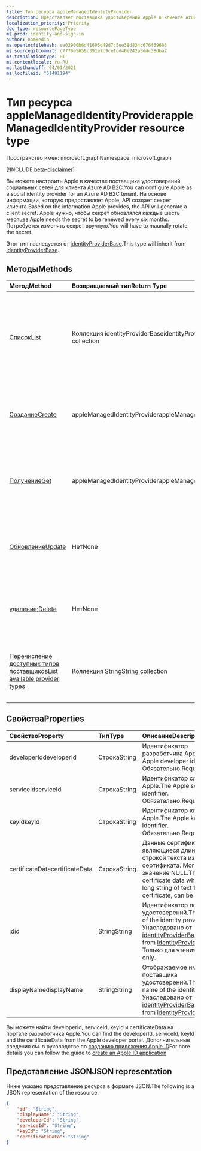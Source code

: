```yaml
---
title: Тип ресурса appleManagedIdentityProvider
description: Представляет поставщика удостоверений Apple в клиенте Azure AD B2C.
localization_priority: Priority
doc_type: resourcePageType
ms.prod: identity-and-sign-in
author: namkedia
ms.openlocfilehash: ee02900b6d41695d49d7c5ee38d834c676f69603
ms.sourcegitcommit: c7776e5659c391e7c9ce1cd46e242a5ddc38dba2
ms.translationtype: HT
ms.contentlocale: ru-RU
ms.lasthandoff: 04/01/2021
ms.locfileid: "51491194"
---
```

# <a name="applemanagedidentityprovider-resource-type"></a><span data-ttu-id="2c36d-103">Тип ресурса appleManagedIdentityProvider</span><span class="sxs-lookup"><span data-stu-id="2c36d-103">appleManagedIdentityProvider resource type</span></span>
<span data-ttu-id="2c36d-104">Пространство имен: microsoft.graph</span><span class="sxs-lookup"><span data-stu-id="2c36d-104">Namespace: microsoft.graph</span></span>

[!INCLUDE [beta-disclaimer](../../includes/beta-disclaimer.md)]

<span data-ttu-id="2c36d-105">Вы можете настроить Apple в качестве поставщика удостоверений социальных сетей для клиента Azure AD B2C.</span><span class="sxs-lookup"><span data-stu-id="2c36d-105">You can configure Apple as a social identity provider for an Azure AD B2C tenant.</span></span> <span data-ttu-id="2c36d-106">На основе информации, которую предоставляет Apple, API создает секрет клиента.</span><span class="sxs-lookup"><span data-stu-id="2c36d-106">Based on the information Apple provides, the API will generate a client secret.</span></span> <span data-ttu-id="2c36d-107">Apple нужно, чтобы секрет обновлялся каждые шесть месяцев.</span><span class="sxs-lookup"><span data-stu-id="2c36d-107">Apple needs the secret to be renewed every six months.</span></span> <span data-ttu-id="2c36d-108">Потребуется изменять секрет вручную.</span><span class="sxs-lookup"><span data-stu-id="2c36d-108">You will have to maunally rotate the secret.</span></span>

<span data-ttu-id="2c36d-109">Этот тип наследуется от [identityProviderBase](../resources/identityproviderbase.md).</span><span class="sxs-lookup"><span data-stu-id="2c36d-109">This type will inherit from [identityProviderBase](../resources/identityproviderbase.md).</span></span>

## <a name="methods"></a><span data-ttu-id="2c36d-110">Методы</span><span class="sxs-lookup"><span data-stu-id="2c36d-110">Methods</span></span>

| <span data-ttu-id="2c36d-111">Метод</span><span class="sxs-lookup"><span data-stu-id="2c36d-111">Method</span></span>       | <span data-ttu-id="2c36d-112">Возвращаемый тип</span><span class="sxs-lookup"><span data-stu-id="2c36d-112">Return Type</span></span>  |<span data-ttu-id="2c36d-113">Описание</span><span class="sxs-lookup"><span data-stu-id="2c36d-113">Description</span></span>|
|:---------------|:--------|:----------|
|[<span data-ttu-id="2c36d-114">Список</span><span class="sxs-lookup"><span data-stu-id="2c36d-114">List</span></span>](../api/identityproviderbase-list.md)|<span data-ttu-id="2c36d-115">Коллекция identityProviderBase</span><span class="sxs-lookup"><span data-stu-id="2c36d-115">identityProviderBase collection</span></span>|<span data-ttu-id="2c36d-116">Получение всех поставщиков удостоверений, настроенных в клиенте, включая поставщиков удостоверений Apple.</span><span class="sxs-lookup"><span data-stu-id="2c36d-116">Retrieve all identity providers configured in a tenant including the Apple identity providers.</span></span>|
|[<span data-ttu-id="2c36d-117">Создание</span><span class="sxs-lookup"><span data-stu-id="2c36d-117">Create</span></span>](../api/identityproviderbase-post-identityproviders.md)|<span data-ttu-id="2c36d-118">appleManagedIdentityProvider</span><span class="sxs-lookup"><span data-stu-id="2c36d-118">appleManagedIdentityProvider</span></span> |<span data-ttu-id="2c36d-119">Создание конфигурации поставщика удостоверений Apple.</span><span class="sxs-lookup"><span data-stu-id="2c36d-119">Create a new Apple identity provider configuration.</span></span>|
|[<span data-ttu-id="2c36d-120">Получение</span><span class="sxs-lookup"><span data-stu-id="2c36d-120">Get</span></span>](../api/identityproviderbase-get.md) |<span data-ttu-id="2c36d-121">appleManagedIdentityProvider</span><span class="sxs-lookup"><span data-stu-id="2c36d-121">appleManagedIdentityProvider</span></span> |<span data-ttu-id="2c36d-122">Получение свойств конфигурации поставщика удостоверений Apple.</span><span class="sxs-lookup"><span data-stu-id="2c36d-122">Retrieve properties of the Apple identity provider configuration.</span></span>|
|[<span data-ttu-id="2c36d-123">Обновление</span><span class="sxs-lookup"><span data-stu-id="2c36d-123">Update</span></span>](../api/identityproviderbase-update.md)|<span data-ttu-id="2c36d-124">Нет</span><span class="sxs-lookup"><span data-stu-id="2c36d-124">None</span></span>|<span data-ttu-id="2c36d-125">Обновление конфигурации поставщика удостоверений Apple.</span><span class="sxs-lookup"><span data-stu-id="2c36d-125">Update the Apple identity provider configuration.</span></span>|
|<span data-ttu-id="2c36d-126">[удаление](../api/identityproviderbase-delete.md);</span><span class="sxs-lookup"><span data-stu-id="2c36d-126">[Delete](../api/identityproviderbase-delete.md)</span></span>|<span data-ttu-id="2c36d-127">Нет</span><span class="sxs-lookup"><span data-stu-id="2c36d-127">None</span></span>|<span data-ttu-id="2c36d-128">Удаление конфигурации поставщика удостоверений Apple.</span><span class="sxs-lookup"><span data-stu-id="2c36d-128">Delete the Apple identity provider configuration.</span></span>|
|[<span data-ttu-id="2c36d-129">Перечисление доступных типов поставщиков</span><span class="sxs-lookup"><span data-stu-id="2c36d-129">List available provider types</span></span>](../api/identityproviderbase-list-availableprovidertypes.md)|<span data-ttu-id="2c36d-130">Коллекция String</span><span class="sxs-lookup"><span data-stu-id="2c36d-130">String collection</span></span>|<span data-ttu-id="2c36d-131">Получение всех типов поставщиков удостоверений, доступных в клиенте.</span><span class="sxs-lookup"><span data-stu-id="2c36d-131">Retrieve all available identity provider types available in the tenant.</span></span>|

## <a name="properties"></a><span data-ttu-id="2c36d-132">Свойства</span><span class="sxs-lookup"><span data-stu-id="2c36d-132">Properties</span></span>

|<span data-ttu-id="2c36d-133">Свойство</span><span class="sxs-lookup"><span data-stu-id="2c36d-133">Property</span></span>|<span data-ttu-id="2c36d-134">Тип</span><span class="sxs-lookup"><span data-stu-id="2c36d-134">Type</span></span>|<span data-ttu-id="2c36d-135">Описание</span><span class="sxs-lookup"><span data-stu-id="2c36d-135">Description</span></span>|
|:---------------|:--------|:----------|
|<span data-ttu-id="2c36d-136">developerId</span><span class="sxs-lookup"><span data-stu-id="2c36d-136">developerId</span></span>|<span data-ttu-id="2c36d-137">Строка</span><span class="sxs-lookup"><span data-stu-id="2c36d-137">String</span></span>|<span data-ttu-id="2c36d-138">Идентификатор разработчика Apple.</span><span class="sxs-lookup"><span data-stu-id="2c36d-138">The Apple developer identifier.</span></span> <span data-ttu-id="2c36d-139">Обязательно.</span><span class="sxs-lookup"><span data-stu-id="2c36d-139">Required.</span></span>|
|<span data-ttu-id="2c36d-140">serviceId</span><span class="sxs-lookup"><span data-stu-id="2c36d-140">serviceId</span></span>|<span data-ttu-id="2c36d-141">Строка</span><span class="sxs-lookup"><span data-stu-id="2c36d-141">String</span></span>|<span data-ttu-id="2c36d-142">Идентификатор службы Apple.</span><span class="sxs-lookup"><span data-stu-id="2c36d-142">The Apple service identifier.</span></span> <span data-ttu-id="2c36d-143">Обязательно.</span><span class="sxs-lookup"><span data-stu-id="2c36d-143">Required.</span></span>|
|<span data-ttu-id="2c36d-144">keyId</span><span class="sxs-lookup"><span data-stu-id="2c36d-144">keyId</span></span>|<span data-ttu-id="2c36d-145">Строка</span><span class="sxs-lookup"><span data-stu-id="2c36d-145">String</span></span>|<span data-ttu-id="2c36d-146">Идентификатор ключа Apple.</span><span class="sxs-lookup"><span data-stu-id="2c36d-146">The Apple key identifier.</span></span> <span data-ttu-id="2c36d-147">Обязательно.</span><span class="sxs-lookup"><span data-stu-id="2c36d-147">Required.</span></span>|
|<span data-ttu-id="2c36d-148">certificateData</span><span class="sxs-lookup"><span data-stu-id="2c36d-148">certificateData</span></span>|<span data-ttu-id="2c36d-149">Строка</span><span class="sxs-lookup"><span data-stu-id="2c36d-149">String</span></span>|<span data-ttu-id="2c36d-150">Данные сертификата, являющиеся длинной строкой текста из сертификата. Могут иметь значение NULL.</span><span class="sxs-lookup"><span data-stu-id="2c36d-150">The certificate data which is a long string of text from the certificate, can be null.</span></span>|
|<span data-ttu-id="2c36d-151">id</span><span class="sxs-lookup"><span data-stu-id="2c36d-151">id</span></span>|<span data-ttu-id="2c36d-152">String</span><span class="sxs-lookup"><span data-stu-id="2c36d-152">String</span></span>|<span data-ttu-id="2c36d-153">Идентификатор поставщика удостоверений.</span><span class="sxs-lookup"><span data-stu-id="2c36d-153">The identifier of the identity provider.</span></span> <span data-ttu-id="2c36d-154">Унаследовано от [identityProviderBase](../resources/identityproviderbase.md).</span><span class="sxs-lookup"><span data-stu-id="2c36d-154">Inherited from [identityProviderBase](../resources/identityproviderbase.md).</span></span> <span data-ttu-id="2c36d-155">Только для чтения.</span><span class="sxs-lookup"><span data-stu-id="2c36d-155">Read-only.</span></span>|
|<span data-ttu-id="2c36d-156">displayName</span><span class="sxs-lookup"><span data-stu-id="2c36d-156">displayName</span></span>|<span data-ttu-id="2c36d-157">String</span><span class="sxs-lookup"><span data-stu-id="2c36d-157">String</span></span>|<span data-ttu-id="2c36d-158">Отображаемое имя поставщика удостоверений.</span><span class="sxs-lookup"><span data-stu-id="2c36d-158">The display name of the identity provider.</span></span> <span data-ttu-id="2c36d-159">Унаследовано от [identityProviderBase](../resources/identityproviderbase.md).</span><span class="sxs-lookup"><span data-stu-id="2c36d-159">Inherited from [identityProviderBase](../resources/identityproviderbase.md).</span></span>|

<span data-ttu-id="2c36d-160">Вы можете найти developerId, serviceId, keyId и certificateData на портале разработчика Apple.</span><span class="sxs-lookup"><span data-stu-id="2c36d-160">You can find the developerId, serviceId, keyId and the certificateData from the Apple developer portal.</span></span> <span data-ttu-id="2c36d-161">Дополнительные сведения см. в руководстве по [созданию приложения Apple ID](/azure/active-directory-b2c/identity-provider-apple-id?pivots=b2c-user-flow#create-an-apple-id-application)</span><span class="sxs-lookup"><span data-stu-id="2c36d-161">For nore details you can follow the guide to [create an Apple ID application](/azure/active-directory-b2c/identity-provider-apple-id?pivots=b2c-user-flow#create-an-apple-id-application)</span></span>

## <a name="json-representation"></a><span data-ttu-id="2c36d-162">Представление JSON</span><span class="sxs-lookup"><span data-stu-id="2c36d-162">JSON representation</span></span>

<span data-ttu-id="2c36d-163">Ниже указано представление ресурса в формате JSON.</span><span class="sxs-lookup"><span data-stu-id="2c36d-163">The following is a JSON representation of the resource.</span></span>

<!-- {
  "blockType": "resource",
  "@odata.type": "microsoft.graph.appleManagedIdentityProvider"
} -->

```json
{
    "id": "String",
    "displayName": "String",
    "developerId": "String",
    "serviceId": "String",
    "keyId": "String",
    "certificateData": "String"
}
```

<!-- uuid: 8fcb5dbc-d5aa-4681-8e31-b001d5168d79
2021-03-30 14:57:30 UTC -->
<!--
{
  "type": "#page.annotation",
 "description": "appleIdentityProvider",
  "keywords": "",
  "section": "documentation",
  "tocPath": "",
  "suppressions": []
}
-->
